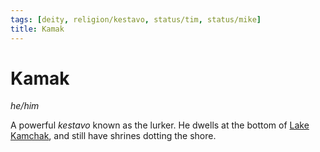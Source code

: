 ```yaml
---
tags: [deity, religion/kestavo, status/tim, status/mike]
title: Kamak
---
```

# Kamak
*he/him*

A powerful *kestavo* known as the lurker. He dwells at the bottom of [Lake Kamchak](<../../../gazetteer/greater-sembara/rivers/volta-watershed/lake-kamchak.md>), and still have shrines dotting the shore.

